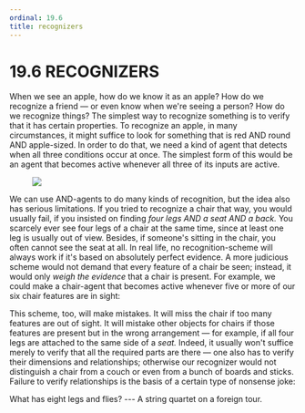 ```yaml
---
ordinal: 19.6
title: recognizers
---
```


# 19.6 RECOGNIZERS 

<p>When we see an apple, how do we know it as an apple? How do we recognize a friend &mdash; or even know when we're seeing a person? How do we recognize things? The simplest way to recognize something is to verify that it has certain properties. To recognize an apple, in many circumstances, it might suffice to look for something that is red AND round AND apple-sized. In order to do that, we need a kind of agent that detects when all three conditions occur at once. The simplest form of this would be an agent that becomes active whenever all three of its inputs are active.</p>
<figure><img src="/images/ch19/19-4.png"/></figure>
<p>We can use AND-agents to do many kinds of recognition, but the idea also has serious limitations. If you tried to recognize a chair that way, you would usually fail, if you insisted on finding <em>four legs AND a seat AND a back.</em> You scarcely ever see four legs of a chair at the same time, since at least one leg is usually out of view. Besides, if someone's sitting in the chair, you often cannot see the seat at all. In real life, no recognition-scheme will always work if it's based on absolutely perfect evidence. A more judicious scheme would not demand that every feature of a chair be seen; instead, it would only <em>weigh the evidence</em> that a chair is present. For example, we could make a chair-agent that becomes active whenever five or more of our six chair features are in sight:</p>
<p>This scheme, too, will make mistakes. It will miss the chair if too many features are out of sight. It will mistake other objects for chairs if those features are present but in the wrong arrangement &mdash; for example, if all four legs are attached to the same side of a <em>seat.</em> Indeed, it usually won't suffice merely to verify that all the required parts are there &mdash; one also has to verify their dimensions and relationships; otherwise our recognizer would not distinguish a chair from a couch or even from a bunch of boards and sticks. Failure to verify relationships is the basis of a certain type of nonsense joke:</p>
<p>What has eight legs and flies? --- A string quartet on a foreign tour.</p>